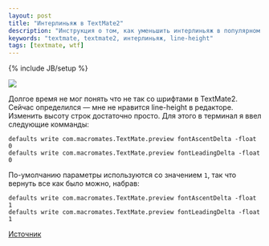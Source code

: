 ```yaml
---
layout: post
title: "Интерлиньяж в TextMate2"
description: "Инструкция о том, как уменьшить интерлиньяж в популярном текстовом редакторе textmate 2"
keywords: "textmate, textmate2, интерлиньяж, line-height" 
tags: [textmate, wtf]
---
```

{% include JB/setup %}

<img src="http://31808.selcdn.ru/it-prm/pics/textmate2LH.jpg" class="img-center" /> 

Долгое время не мог понять что не так со шрифтами в TextMate2. Сейчас определился — мне не нравится line-height в редакторе. Изменить высоту строк достаточно просто. Для этого в терминал я ввел следующие комманды: 

<pre><code>defaults write com.macromates.TextMate.preview fontAscentDelta -float 0
defaults write com.macromates.TextMate.preview fontLeadingDelta -float 0</code></pre>
  
По-умолчанию параметры используются со значением `1`, так что вернуть все как было можно, набрав:

<pre><code>defaults write com.macromates.TextMate.preview fontAscentDelta -float 1
defaults write com.macromates.TextMate.preview fontLeadingDelta -float 1</code></pre>

[Источник][]

[Источник]: https://github.com/textmate/textmate/issues/373
